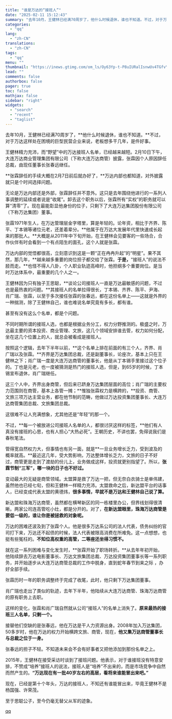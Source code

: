 ```yaml
---
title: "谁是万达的“接班人”"
date: "2025-02-11 15:12:43"
summary: "去年10月，王健林已经满70周岁了，他什么时候退休，谁也不知道。不过，对于万达这样处在困境的巨型民营..."
categories:
  - "qq"
lang:
  - "zh-CN"
translations:
  - "zh-CN"
tags:
  - "qq"
menu: ""
thumbnail: "https://inews.gtimg.com/om_ls/Oy63Yp-t-P8uIURalIsnwUv4TGfvYVjqvxpCCea5V6Z1EAA_640360/0"
lead: ""
comments: false
authorbox: false
pager: true
toc: false
mathjax: false
sidebar: "right"
widgets:
  - "search"
  - "recent"
  - "taglist"
---
```


去年10月，王健林已经满70周岁了，**他什么时候退休，谁也不知道。**不过，对于万达这样处在困境的巨型民营企业来说，老板想多干几年，是件好事。

  


王健林精力充沛，而“野望”中的万达接班人名单，已经越来越短。2月10日下午，大连万达商业管理集团有限公司（下称大连万达商管）披露，张霖因个人原因辞任总裁，由现任董事长张春远继任。

  


**张霖辞任的手续大概在2月7日前后就办好了，**万达内部也都知道，对外披露就只是个时间选择问题。

  


无论是万达内部还是外部，张霖辞任并不意外。这只是去年围绕他进行的一系列人事调整的延续或者说是“收尾”。卸去这个职务以后，张霖所有“实权”的职务就可以算“清零”了。现在最能彰显他身份的位子，只剩下了大连万达集团股份有限公司（下称万达集团）董事。

  


张霖1971年生人，在万达管理层金字塔里，算是年轻的。论年资，相比于齐界、陈平、丁本锡等诸位元老，还差着辈分。**他属于在万达大发展年代里快速成长起来的那批人。**大概是从2011年中下旬开始，在王健林会见要客的一些场合，合作伙伴有时会看到一个有点陌生的面孔，这个人就是张霖。

  


万达内部的觉悟都很高，立刻意识到这是一颗“正在冉冉升起”的“明星”。果不其然，那几年，**越来越多重要的岗位担子都交给了张霖。**于是，**“接班人”的说法不胫而走。**也怪不得人八卦，个人职业轨迹高峰时，他担纲多个重要岗位。是当时万达体系中，最重要的几个人之一。

  


王健林因为只有独子王思聪，**谈论公司接班人一直是万达最敏感的问题，不过也是最热衷的问题。**其接班人的名单拉得很长，丁本锡、齐界、陈平、尹海、肖广瑞、张霖，以至于多次接任张霖的张春远，都在这份名单上——这就是外界的一种揣测，除了王健林自己，谁也难说名单究竟有多长，都有谁。

  


甚至有没有这么个名单，都是个问题。

  


不同时期所谓的接班人选，也都是根据业务分工，权力分野推测的。极盛之时，万达最主要的资本投资、商业管理、文旅，这几个领域安排谁去管，权力如何分配，坐在这几个位置上的人，就总会被看成是接班人。

  


按照这个逻辑，去年下半年以前，**这个名单上排在前面的有三个人，齐界、肖广瑞以及张霖。**齐界是万达集团总裁，还是副董事长，论座次，基本上只在王健林之下；肖广瑞一度是大连万达商管的董事长，他是从丁本锡手里接过这个位子的。丁也是元老，也一度被猜测是热门的接班人选，但是，到65岁的时候，丁本锡宣布退休，肖广瑞继任。

  


这三个人中，齐界出身商管，但后来已跻身万达集团层面的高位；肖广瑞的主要权力范围则在商管，基本上各管一摊；**惟独张霖权力是横跨的，**投资、商管、文旅三项万达主营业务，都在他节制的范畴，他做过万达投资集团董事长、大连万达商管集团总裁、文旅集团总裁。

  


这很难不让人充满想象，尤其他还是“年轻”的那一个。

  


不过，**每一个被放进公司接班人名单的人，都很讨厌这样的标签，**他们有人真没有接班的心思，也有人担心“大热必死”。王朝历史，不讲也罢，免得说我们是春秋笔法。

  


管得宽自然权力大，但事情也有另一面，就是**一旦业务增长乏力，受到波及的概率就高。**最近这几年，受大势影响，万达整体增长乏力，文旅的日子不好过，商管更是走到了渡劫的份儿上，业务做成这样，投资就更别指望了。所以，**张霖节制“三军”，哪一块的日子也不好过。**

  


变动最大的无疑是商管领域。太盟算是救了万达一把，但无奈白衣骑士是单伟建，虽然他也已经七旬，但和王健林一样精力充沛。太盟救命之后，新达盟平台的话事人，已经变成代表太盟的黄德炜，**很多事情，早就不是万达和王健林自己说了算。**

  


新达盟和珠海万达商管，虽然都在横琴新区的同一栋楼里办公，但界线划得很清晰。两家公司连高管吃小灶，都是分开的。对了，**在新达盟眼里，珠海万达商管是要低一级的，谁让你是被拯救的对象呢。**

  


万达的困难还波及到了张霖个人。他是很多万达系公司的法人代表，债务纠纷的官司打下来，万达还不起债的时候，法人代表被限高消费在所难免。这一点想想，也挺有些冤枉的。**不知位高权重的高管，二等座还坐得习惯不。**

  


就在这一系列困难与变化发生时，**张霖开始了职场转折。**从去年年初开始，他陆续辞去万达电影董事长、万达文旅集团总裁、万达投资集团董事长等一系列职务，并开始逐步从大连万达商管总裁的工作中脱身，直到蛇年春节到来之际 ，办好全部手续。

  


张霖历时一年的职务调整终于完成了收尾，此时，他只剩下万达集团董事。

  


肖广瑞也走出了类似的轨迹，去年下半年，他陆续从大连万达商管、珠海万达商管的原有职务上去职。

  


这样的变化，张霖和肖广瑞自然就从公司“接班人”的名单上消失了。**原来最热的接班三人名单，只剩一个。**

  


接替他们空缺的是张春远，他在万达是干人力资源出身。2008年加入万达集团，50多岁时，他在万达的权力开始横跨文旅、商管，现在，**他又集万达商管董事长与总裁之位于一身。**

  


张春远的担子不轻。不知道未来会不会有好事者又把他添加到那份名单之上。

  


2015年，王健林在接受采访时谈到了接班问题。他表示，对于谁接班没有特意安排，不赞成“培养”接班人的说法，接班人是“培养”不出来的，而是市场竞争中自然而然产生的。**“万达现在有一批40岁左右的高层，看将来谁能冒出来吧。”**

  


现在，已经是第十个年头，万达的接班人，不知还有谁能冒出来，毕竟王健林不是杨国强、许荣茂。

  


至于思聪公子，至今仍毫无替父从军的迹象。

[qq](https://new.qq.com/rain/a/20250210A08D3800)
